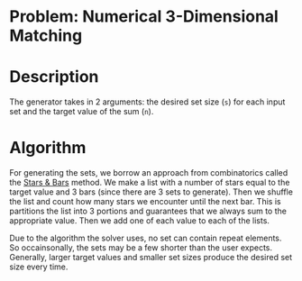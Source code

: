 # Problem: Numerical 3-Dimensional Matching

# Description
The generator takes in 2 arguments: the desired set size (`s`) for each input set and the target value of the sum (`n`).

# Algorithm
For generating the sets, we borrow an approach from combinatorics called the [Stars & Bars](https://en.wikipedia.org/wiki/Stars_and_bars_(combinatorics)) method.
We make a list with a number of stars equal to the target value and 3 bars (since there are 3 sets to generate). Then we shuffle the list and count how many stars 
we encounter until the next bar. This is partitions the list into 3 portions and guarantees that we always sum to the appropriate value. Then we add one of each 
value to each of the lists. 

Due to the algorithm the solver uses, no set can contain repeat elements. So occainsonally, the sets may be a few shorter than the user 
expects. Generally, larger target values and smaller set sizes produce the desired set size every time.
